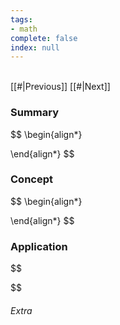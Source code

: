 ```yaml
---
tags:
- math
complete: false
index: null
---
```

\
[[#|Previous]]   [[#|Next]]
### Summary
$$
\begin{align*}

\end{align*}
$$
### Concept
$$
\begin{align*}

\end{align*}
$$
### Application
$$

$$

###### Extra

